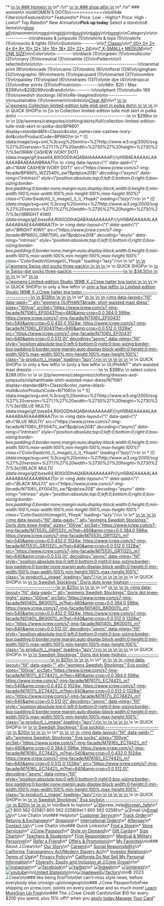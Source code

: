 "*   [\n    \n    ### Home\n    \n    ](/)\n*   /\n*   [\n    \n    ### shop all\n    \n    ](/all)\n*   /\n*   ### women\n    \n\nWOMEN'S DOTS\n============\n\nHide Filters\n\nFeatured\n\n*   Featured\n*   Price: Low - High\n*   Price: High - Low\n*   Top Rated\n*   New Arrival\n\n**Pick up today** Select a store\n\n8 items\n\n[shop all](/all/?crawl=no)\n\nwomen\n\n[men](/all/mens?crawl=no)\n\n[girls](/all/girls?crawl=no)\n\n[boys](/all/boys?crawl=no)\n\n[baby](/all/baby?crawl=no)\n\n[home](/all/home?crawl=no)\n\nCategory\n\n\n------------\n\n[](/all/womens?sub-categories=womens-shopall-dresses-and-jumpsuits&crawl=no&l_pattern=root-dots)dresses & jumpsuits (1)\n\n[](/all/womens?sub-categories=womens-shopall-shirtsAndTops&crawl=no&l_pattern=root-dots)shirts & tops (1)\n\n[](/all/womens?sub-categories=womens-shopall-skirts&crawl=no&l_pattern=root-dots)skirts (1)\n\n[](/all/womens?sub-categories=womens-shopall-socks-and-tights&crawl=no&l_pattern=root-dots)socks & tights (5)\n\nSize\n\n\n--------\n\n[*   Classic](/all/womens?crawl=no&fit=Classic&l_pattern=root-dots)\n\n[*   00](/all/womens?crawl=no&l_pattern=root-dots&size=00)[*   0](/all/womens?crawl=no&l_pattern=root-dots&size=0)[*   2](/all/womens?crawl=no&l_pattern=root-dots&size=2)[*   4](/all/womens?crawl=no&l_pattern=root-dots&size=4)[*   6](/all/womens?crawl=no&l_pattern=root-dots&size=6)[*   8](/all/womens?crawl=no&l_pattern=root-dots&size=8)[*   10](/all/womens?crawl=no&l_pattern=root-dots&size=10)[*   12](/all/womens?crawl=no&l_pattern=root-dots&size=12)[*   14](/all/womens?crawl=no&l_pattern=root-dots&size=14)[*   16](/all/womens?crawl=no&l_pattern=root-dots&size=16)[*   18](/all/womens?crawl=no&l_pattern=root-dots&size=18)[*   20](/all/womens?crawl=no&l_pattern=root-dots&size=20)[*   22](/all/womens?crawl=no&l_pattern=root-dots&size=22)[*   24](/all/womens?crawl=no&l_pattern=root-dots&size=24)\n\n[*   X-SMALL](/all/womens?crawl=no&l_pattern=root-dots&size=X-SMALL)[*   MEDIUM](/all/womens?crawl=no&l_pattern=root-dots&size=MEDIUM)\n\n[*   ONE SIZE](/all/womens?crawl=no&l_pattern=root-dots&size=ONE%20SIZE)\n\nColor\n\n\n---------\n\n[](/all/womens?crawl=no&l_color=root-black&l_pattern=root-dots)black (1)\n\n[](/all/womens?crawl=no&l_color=root-green&l_pattern=root-dots)green (1)\n\n[](/all/womens?crawl=no&l_color=root-multicolor&l_pattern=root-dots)multicolor (2)\n\n[](/all/womens?crawl=no&l_color=root-navy&l_pattern=root-dots)navy (1)\n\n[](/all/womens?crawl=no&l_color=root-neutral&l_pattern=root-dots)neutral (3)\n\n[](/all/womens?crawl=no&l_color=root-white&l_pattern=root-dots)white (2)\n\nPattern\n\n1 selected[](/all/womens?crawl=no)\n\n\n\n\n-------------------------------------------------\n\n[](/all/womens?crawl=no&l_pattern=root-animal-print,root-dots)animal print (9)\n\n[](/all/womens?crawl=no&l_pattern=root-brocade,root-dots)brocade (1)\n\n[](/all/womens?crawl=no&l_pattern=root-camo,root-dots)camo (2)\n\n[](/all/womens?crawl=no)dots (8)\n\n[](/all/womens?crawl=no&l_pattern=root-dots,root-floral)floral (129)\n\n[](/all/womens?crawl=no&l_pattern=root-dots,root-gingham)gingham (32)\n\n[](/all/womens?crawl=no&l_pattern=root-dots,root-graphic)graphic (9)\n\n[](/all/womens?crawl=no&l_pattern=root-dots,root-hearts)hearts (1)\n\n[](/all/womens?crawl=no&l_pattern=root-dots,root-jacquard)jacquard (1)\n\n[](/all/womens?crawl=no&l_pattern=root-dots,root-marled)marled (37)\n\n[](/all/womens?crawl=no&l_pattern=root-dots,root-ombre)ombre (1)\n\n[](/all/womens?crawl=no&l_pattern=root-dots,root-paisley)paisley (11)\n\n[](/all/womens?crawl=no&l_pattern=root-dots,root-plaid)plaid (6)\n\n[](/all/womens?crawl=no&l_pattern=root-dots,root-stripes)stripes (137)\n\n[](/all/womens?crawl=no&l_pattern=root-dots,root-tie-dye)tie dye (4)\n\n[](/all/womens?crawl=no&l_pattern=root-dots,root-tropical)tropical (2)\n\n[](/all/womens?crawl=no&l_pattern=root-dots,root-other-prints)other prints (21)\n\nPrice\n\n\n---------\n\nMin: $20 / Max: $299\n\n$20$299\n\nBrand\n\n\n---------\n\n[](/all/womens?brand=OLIPHANT&crawl=no&l_pattern=root-dots)oliphant (1)\n\n[](/all/womens?brand=STUDIO%20189&crawl=no&l_pattern=root-dots)studio 189 (1)\n\n[](/all/womens?brand=SWEDISH%20STOCKINGS&crawl=no&l_pattern=root-dots)swedish stockings (4)\n\nRe-imagined\n\n\n---------------\n\n[](/all/womens?clothing=Sustainable&crawl=no&l_pattern=root-dots)sustainable (1)\n\nwomen[](/all/?crawl=no)\n\ndots[](/all/womens?crawl=no)\n\n[Clear All](/all/?crawl=no)\n\n*   [\n    \n    ![womens Collection limited-edition tulle midi skirt in polka dot](https://www.jcrew.com/s7-img-facade/BP660_WZ2540_m?hei=640&crop=0,0,512,0)\n    \n    \n    \n    ](/p/womens/categories/clothing/skirts/full/collection-limited-edition-tulle-midi-skirt-in-polka-dot/BP660?display=standard&fit=Classic&color_name=raw-cashew-ivory-dot&colorProductCode=BP660)\n    \n    QUICK SHOP\n    \n    [\n    \n    Collection limited-edition tulle midi skirt in polka dot\n    --------------------------------------------------------\n    \n    $298\n    \n    \n    \n    ](/p/womens/categories/clothing/skirts/full/collection-limited-edition-tulle-midi-skirt-in-polka-dot/BP660?display=standard&fit=Classic&color_name=raw-cashew-ivory-dot&colorProductCode=BP660)\n    \n    *   ![](data:image/svg+xml,%3csvg%20xmlns=%27http://www.w3.org/2000/svg%27%20version=%271.1%27%20width=%2730%27%20height=%2730%27/%3e)![RAW CASHEW IVORY DOT](data:image/gif;base64,R0lGODlhAQABAIAAAAAAAP///yH5BAEAAAAALAAAAAABAAEAAAIBRAA7)\n        \n        <img data-layout=\"\" data-qaid=\"\" alt=\"RAW CASHEW IVORY DOT\" src=\"https://www.jcrew.com/s7-img-facade/BP660\\_WZ2540\\_sw?$pdp\\_sw20$\" decoding=\"async\" data-nimg=\"intrinsic\" style=\"position:absolute;top:0;left:0;bottom:0;right:0;box-sizing:border-box;padding:0;border:none;margin:auto;display:block;width:0;height:0;min-width:100%;max-width:100%;min-height:100%;max-height:100%\" class=\"ColorSwatch\\_\\_image\\_\\_\\_Yhopk\" loading=\"lazy\"/>\n        \n    *   ![](data:image/svg+xml,%3csvg%20xmlns=%27http://www.w3.org/2000/svg%27%20version=%271.1%27%20width=%2730%27%20height=%2730%27/%3e)![BRIGHT KIWI](data:image/gif;base64,R0lGODlhAQABAIAAAAAAAP///yH5BAEAAAAALAAAAAABAAEAAAIBRAA7)\n        \n        <img data-layout=\"\" data-qaid=\"\" alt=\"BRIGHT KIWI\" src=\"https://www.jcrew.com/s7-img-facade/BP660\\_GR6759\\_sw?$pdp\\_sw20$\" decoding=\"async\" data-nimg=\"intrinsic\" style=\"position:absolute;top:0;left:0;bottom:0;right:0;box-sizing:border-box;padding:0;border:none;margin:auto;display:block;width:0;height:0;min-width:100%;max-width:100%;min-height:100%;max-height:100%\" class=\"ColorSwatch\\_\\_image\\_\\_\\_Yhopk\" loading=\"lazy\"/>\n        \n    \n*   [\n    \n    ![womens Swiss-dot socks three-pack](https://www.jcrew.com/s7-img-facade/BO872_EE4034_m?hei=640&crop=0,0,512,0)\n    \n    \n    \n    ](/p/womens/categories/accessories/socks-and-tights/boot-socks/swiss-dot-socks-three-pack/BO872?display=standard&fit=Classic&color_name=black-white-blush&colorProductCode=BO872)\n    \n    QUICK SHOP\n    \n    [\n    \n    Swiss-dot socks three-pack\n    --------------------------\n    \n    $34.50\n    \n    \n    \n    ](/p/womens/categories/accessories/socks-and-tights/boot-socks/swiss-dot-socks-three-pack/BO872?display=standard&fit=Classic&color_name=black-white-blush&colorProductCode=BO872)\n    \n*   [\n    \n    ![womens Limited-edition Studio 189&copy; X J.Crew halter bra top](https://www.jcrew.com/s7-img-facade/BL540_EE3564_m?hei=640&crop=0,0,512,0)\n    \n    \n    \n    ](/p/womens/categories/clothing/shirts-and-tops/limited-edition-studio-189copy-x-jcrew-halter-bra-top/BL540?display=standard&fit=Classic&color_name=black/white&colorProductCode=BL540)\n    \n    QUICK SHOP\n    \n    only a few left\n    \n    [only a few left\n    \n    Limited-edition Studio 189© X J.Crew halter bra top\n    ---------------------------------------------------\n    \n    $139\n    \n    \n    \n    ](/p/womens/categories/clothing/shirts-and-tops/limited-edition-studio-189copy-x-jcrew-halter-bra-top/BL540?display=standard&fit=Classic&color_name=black/white&colorProductCode=BL540)\n    \n*   [\n    \n    ![womens OLIPHANT&trade; shirt-waisted maxi dress](data:image/gif;base64,R0lGODlhAQABAIAAAAAAAP///yH5BAEAAAAALAAAAAABAAEAAAIBRAA7)\n    \n    <img data-layout=\"fill\" data-qaid=\"\" alt=\"womens OLIPHANT&amp;trade; shirt-waisted maxi dress\" sizes=\"100vw\" srcSet=\"https://www.jcrew.com/s7-img-facade/N7106\\_EF0043?hei=480&amp;crop=0,0,384,0 599w, https://www.jcrew.com/s7-img-facade/N7106\\_EF0043?hei=540&amp;crop=0,0,432,0 1024w, https://www.jcrew.com/s7-img-facade/N7106\\_EF0043?hei=640&amp;crop=0,0,512,0 1328w\" src=\"https://www.jcrew.com/s7-img-facade/N7106\\_EF0043?hei=640&amp;crop=0,0,512,0\" decoding=\"async\" data-nimg=\"fill\" style=\"position:absolute;top:0;left:0;bottom:0;right:0;box-sizing:border-box;padding:0;border:none;margin:auto;display:block;width:0;height:0;min-width:100%;max-width:100%;min-height:100%;max-height:100%\" class=\"js-product\\_\\_image\" loading=\"lazy\"/>\n    \n    \n    \n    \n    \n    ](/p/womens/categories/clothing/dresses-and-jumpsuits/oliphanttrade-shirt-waisted-maxi-dress/N7106?display=standard&fit=Classic&color_name=black-multi&colorProductCode=N7106)\n    \n    QUICK SHOP\n    \n    only a few left\n    \n    [only a few left\n    \n    OLIPHANT™ shirt-waisted maxi dress\n    ----------------------------------\n    \n    $398\n    \n    select colors $288.00\n    \n    \n    \n    ](/p/womens/categories/clothing/dresses-and-jumpsuits/oliphanttrade-shirt-waisted-maxi-dress/N7106?display=standard&fit=Classic&color_name=black-multi&colorProductCode=N7106)\n    \n    *   ![](data:image/svg+xml,%3csvg%20xmlns=%27http://www.w3.org/2000/svg%27%20version=%271.1%27%20width=%2730%27%20height=%2730%27/%3e)![BLUE MULTI](data:image/gif;base64,R0lGODlhAQABAIAAAAAAAP///yH5BAEAAAAALAAAAAABAAEAAAIBRAA7)\n        \n        <img data-layout=\"\" data-qaid=\"\" alt=\"BLUE MULTI\" src=\"https://www.jcrew.com/s7-img-facade/N7106\\_EF0047\\_sw?$pdp\\_sw20$\" decoding=\"async\" data-nimg=\"intrinsic\" style=\"position:absolute;top:0;left:0;bottom:0;right:0;box-sizing:border-box;padding:0;border:none;margin:auto;display:block;width:0;height:0;min-width:100%;max-width:100%;min-height:100%;max-height:100%\" class=\"ColorSwatch\\_\\_image\\_\\_\\_Yhopk\" loading=\"lazy\"/>\n        \n    *   ![](data:image/svg+xml,%3csvg%20xmlns=%27http://www.w3.org/2000/svg%27%20version=%271.1%27%20width=%2730%27%20height=%2730%27/%3e)![BLACK MULTI](data:image/gif;base64,R0lGODlhAQABAIAAAAAAAP///yH5BAEAAAAALAAAAAABAAEAAAIBRAA7)\n        \n        <img data-layout=\"\" data-qaid=\"\" alt=\"BLACK MULTI\" src=\"https://www.jcrew.com/s7-img-facade/N7106\\_EF0043\\_sw?$pdp\\_sw20$\" decoding=\"async\" data-nimg=\"intrinsic\" style=\"position:absolute;top:0;left:0;bottom:0;right:0;box-sizing:border-box;padding:0;border:none;margin:auto;display:block;width:0;height:0;min-width:100%;max-width:100%;min-height:100%;max-height:100%\" class=\"ColorSwatch\\_\\_image\\_\\_\\_Yhopk\" loading=\"lazy\"/>\n        \n    \n*   [\n    \n    ![womens Swedish Stockings™ Doris dots knee-highs](data:image/gif;base64,R0lGODlhAQABAIAAAAAAAP///yH5BAEAAAAALAAAAAABAAEAAAIBRAA7)\n    \n    <img data-layout=\"fill\" data-qaid=\"\" alt=\"womens Swedish Stockings™ Doris dots knee-highs\" sizes=\"100vw\" srcSet=\"https://www.jcrew.com/s7-img-facade/M7553\\_GR1132\\_m?hei=480&amp;crop=0,0,384,0 599w, https://www.jcrew.com/s7-img-facade/M7553\\_GR1132\\_m?hei=540&amp;crop=0,0,432,0 1024w, https://www.jcrew.com/s7-img-facade/M7553\\_GR1132\\_m?hei=640&amp;crop=0,0,512,0 1328w\" src=\"https://www.jcrew.com/s7-img-facade/M7553\\_GR1132\\_m?hei=640&amp;crop=0,0,512,0\" decoding=\"async\" data-nimg=\"fill\" style=\"position:absolute;top:0;left:0;bottom:0;right:0;box-sizing:border-box;padding:0;border:none;margin:auto;display:block;width:0;height:0;min-width:100%;max-width:100%;min-height:100%;max-height:100%\" class=\"js-product\\_\\_image\" loading=\"lazy\"/>\n    \n    \n    \n    \n    \n    ](/p/womens/categories/accessories/socks-and-tights/trouser-socks/swedish-stockings-doris-dots-knee-highs/M7553?display=standard&fit=Classic&color_name=light-green&colorProductCode=M7553)\n    \n    QUICK SHOP\n    \n    [\n    \n    Swedish Stockings™ Doris dots knee-highs\n    ----------------------------------------\n    \n    $25\n    \n    \n    \n    ](/p/womens/categories/accessories/socks-and-tights/trouser-socks/swedish-stockings-doris-dots-knee-highs/M7553?display=standard&fit=Classic&color_name=light-green&colorProductCode=M7553)\n    \n*   [\n    \n    ![womens Swedish Stockings™ Doris dot knee-highs](data:image/gif;base64,R0lGODlhAQABAIAAAAAAAP///yH5BAEAAAAALAAAAAABAAEAAAIBRAA7)\n    \n    <img data-layout=\"fill\" data-qaid=\"\" alt=\"womens Swedish Stockings™ Doris dot knee-highs\" sizes=\"100vw\" srcSet=\"https://www.jcrew.com/s7-img-facade/N0140\\_BK0001\\_m?hei=480&amp;crop=0,0,384,0 599w, https://www.jcrew.com/s7-img-facade/N0140\\_BK0001\\_m?hei=540&amp;crop=0,0,432,0 1024w, https://www.jcrew.com/s7-img-facade/N0140\\_BK0001\\_m?hei=640&amp;crop=0,0,512,0 1328w\" src=\"https://www.jcrew.com/s7-img-facade/N0140\\_BK0001\\_m?hei=640&amp;crop=0,0,512,0\" decoding=\"async\" data-nimg=\"fill\" style=\"position:absolute;top:0;left:0;bottom:0;right:0;box-sizing:border-box;padding:0;border:none;margin:auto;display:block;width:0;height:0;min-width:100%;max-width:100%;min-height:100%;max-height:100%\" class=\"js-product\\_\\_image\" loading=\"lazy\"/>\n    \n    \n    \n    \n    \n    ](/p/womens/categories/accessories/socks-and-tights/boot-socks/swedish-stockings-doris-dot-knee-highs/N0140?display=standard&fit=Classic&color_name=black&colorProductCode=N0140)\n    \n    QUICK SHOP\n    \n    [\n    \n    Swedish Stockings™ Doris dot knee-highs\n    ---------------------------------------\n    \n    $25\n    \n    \n    \n    ](/p/womens/categories/accessories/socks-and-tights/boot-socks/swedish-stockings-doris-dot-knee-highs/N0140?display=standard&fit=Classic&color_name=black&colorProductCode=N0140)\n    \n*   [\n    \n    ![womens Swedish Stockings™ Eva socks](data:image/gif;base64,R0lGODlhAQABAIAAAAAAAP///yH5BAEAAAAALAAAAAABAAEAAAIBRAA7)\n    \n    <img data-layout=\"fill\" data-qaid=\"\" alt=\"womens Swedish Stockings™ Eva socks\" sizes=\"100vw\" srcSet=\"https://www.jcrew.com/s7-img-facade/M7617\\_EC7442\\_m?hei=480&amp;crop=0,0,384,0 599w, https://www.jcrew.com/s7-img-facade/M7617\\_EC7442\\_m?hei=540&amp;crop=0,0,432,0 1024w, https://www.jcrew.com/s7-img-facade/M7617\\_EC7442\\_m?hei=640&amp;crop=0,0,512,0 1328w\" src=\"https://www.jcrew.com/s7-img-facade/M7617\\_EC7442\\_m?hei=640&amp;crop=0,0,512,0\" decoding=\"async\" data-nimg=\"fill\" style=\"position:absolute;top:0;left:0;bottom:0;right:0;box-sizing:border-box;padding:0;border:none;margin:auto;display:block;width:0;height:0;min-width:100%;max-width:100%;min-height:100%;max-height:100%\" class=\"js-product\\_\\_image\" loading=\"lazy\"/>\n    \n    \n    \n    \n    \n    ](/p/womens/categories/accessories/socks-and-tights/trouser-socks/swedish-stockings-eva-socks/M7617?display=standard&fit=Classic&color_name=white-multi&colorProductCode=M7617)\n    \n    QUICK SHOP\n    \n    [\n    \n    Swedish Stockings™ Eva socks\n    ----------------------------\n    \n    $20\n    \n    \n    \n    ](/p/womens/categories/accessories/socks-and-tights/trouser-socks/swedish-stockings-eva-socks/M7617?display=standard&fit=Classic&color_name=white-multi&colorProductCode=M7617)\n    \n*   [\n    \n    ![womens Swedish Stockings™ Eva socks](data:image/gif;base64,R0lGODlhAQABAIAAAAAAAP///yH5BAEAAAAALAAAAAABAAEAAAIBRAA7)\n    \n    <img data-layout=\"fill\" data-qaid=\"\" alt=\"womens Swedish Stockings™ Eva socks\" sizes=\"100vw\" srcSet=\"https://www.jcrew.com/s7-img-facade/M7616\\_EC7442\\_m?hei=480&amp;crop=0,0,384,0 599w, https://www.jcrew.com/s7-img-facade/M7616\\_EC7442\\_m?hei=540&amp;crop=0,0,432,0 1024w, https://www.jcrew.com/s7-img-facade/M7616\\_EC7442\\_m?hei=640&amp;crop=0,0,512,0 1328w\" src=\"https://www.jcrew.com/s7-img-facade/M7616\\_EC7442\\_m?hei=640&amp;crop=0,0,512,0\" decoding=\"async\" data-nimg=\"fill\" style=\"position:absolute;top:0;left:0;bottom:0;right:0;box-sizing:border-box;padding:0;border:none;margin:auto;display:block;width:0;height:0;min-width:100%;max-width:100%;min-height:100%;max-height:100%\" class=\"js-product\\_\\_image\" loading=\"lazy\"/>\n    \n    \n    \n    \n    \n    ](/p/womens/categories/accessories/socks-and-tights/trouser-socks/swedish-stockings-eva-socks/M7616?display=standard&fit=Classic&color_name=white-multi&colorProductCode=M7616)\n    \n    QUICK SHOP\n    \n    [\n    \n    Swedish Stockings™ Eva socks\n    ----------------------------\n    \n    $20\n    \n    \n    \n    ](/p/womens/categories/accessories/socks-and-tights/trouser-socks/swedish-stockings-eva-socks/M7616?display=standard&fit=Classic&color_name=white-multi&colorProductCode=M7616)\n    \n\nBack to top\n\n*   ![@jcrew_help](/next-static/images/sidecar-modules/footer/twitter-2.svg)[@jcrew\\_help](https://twitter.com/jcrew_help)\n*   ![1 800 562 0258](/next-static/images/sidecar-modules/footer/phone-2.svg)[1 800 562 0258](tel:1 800 562 0258)\n*   ![Email Us](/next-static/images/sidecar-modules/footer/email.svg)[Email Us](mailto:help@jcrew.com)\n*   Live Chat\n    \n\n### Help\n\n*   [Customer Service](/help/customer-service)\n*   [Track Order](/help/order-status)\n*   [Returns & Exchanges](/help/returns-exchanges)\n*   [Shipping](/help/shipping-handling)\n*   [International Orders](/help/international-orders)\n*   [Afterpay](/afterpay-faq)\n*   [Contact Us](/help/contact-us)\n*   Live Chat\n    \n\n### Quick Links\n\n*   [Find a Store](https://stores.jcrew.com/search)\n*   [Store Services](/s/store-services)\n*   [J.Crew Passport](/s/rewards)\n*   [Style on Demand](/s/style-on-demand)\n*   [Gift Cards](/help/gift-card)\n*   [Size Charts](/r/size-charts)\n*   [Teachers & Students](/s/teacher-student-discount)\n*   [First Responders](/s/military-medical-first-responder-discount)\n*   [Medical & Military Personnel](/s/military-medical-first-responder-discount)\n*   [Refer a Friend](/share)\n*   [Offers & Promotions](/best-deals)\n*   [My Favorites](/favorites)\n\n### About J.Crew\n\n*   [Our Story](/s/aboutus)\n*   [Careers](https://jobs.jcrew.com)\n*   [Social Responsibility](/s/corporate-responsibility)\n*   [California Transparency Act/Modern Slavery Act](/s/CSR-california-transparency-act)\n*   [Investor Relations](https://investors.jcrew.com)\n*   [Terms of Use](/help/terms-of-use)\n*   [Privacy Policy](/help/privacy-policy)\n*   [California Do Not Sell My Personal Information](https://jcrew.clarip.com/dsr/create?brand=jcrew&type=3)\n*   [Diversity, Equity and Inclusion at J.Crew Group](/s/diversity-equity-inclusion)\n\n*   [![instagram](/next-static/images/sidecar-modules/footer/instagram-2.svg)](http://instagram.com/jcrew)\n*   [![facebook](/next-static/images/sidecar-modules/footer/facebook-2.svg)](https://www.facebook.com/jcrew)\n*   [![twitter](/next-static/images/sidecar-modules/footer/twitter-2.svg)](https://twitter.com/jcrew)\n*   [![linkedin](/next-static/images/sidecar-modules/footer/linkedin.svg)](https://www.linkedin.com/company/j-crew)\n*   [![pinterest](/next-static/images/sidecar-modules/footer/pinterest-2.svg)](http://pinterest.com/jcrew/)\n*   [![youtube](/next-static/images/sidecar-modules/footer/youtube-2.svg)](http://www.youtube.com/user/jcrewinsider)\n\n[United States\n\n](/r/context-chooser)\n\n[![madewell](/next-static/images/sidecar-modules/footer/madewell.svg)](https://www.madewell.com)[![factory](/next-static/images/sidecar-modules/navigation/jcrew-factory-logo-black.svg)](https://factory.jcrew.com)\n\n© 2023 J.Crew\n\n### like being first?\n\nGet can't-miss style news, before everybody else.\n\nsign up\n\nsignup\n\n### J.Crew Passport\n\nFree shipping on jcrew.com, points on every purchase and so much more! [Learn More](/s/rewards)[Sign Up Free](/?register=true)\n\n### The J.Crew Credit Card\n\nGet $10 for every $200 you spend, plus 15% off\\* when you [apply today.](/s/credit-card)[Manage Your Card](https://d.comenity.net/jcrew/)"